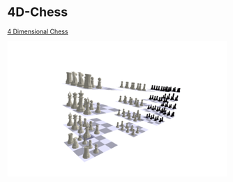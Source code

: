 # 4D-Chess
<a href="http://briansantoso.github.io">4 Dimensional Chess</a>

<a href="http://briansantoso.github.io">![alt tag](https://raw.githubusercontent.com/BrianSantoso/images/master/4D-Chess/4dchessgif.gif)</a>

